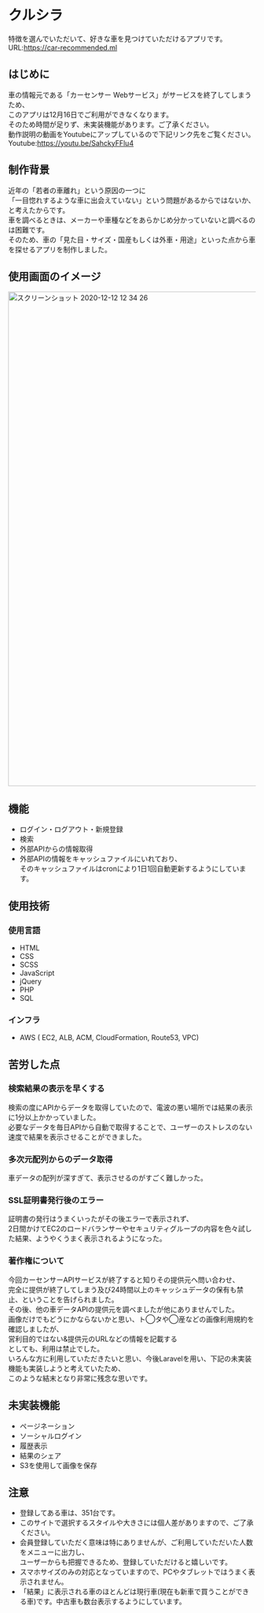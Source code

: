 # クルシラ
特徴を選んでいただいて、好きな車を見つけていただけるアプリです。  
URL:https://car-recommended.ml

## はじめに
車の情報元である「カーセンサー Webサービス」がサービスを終了してしまうため、  
このアプリは12月16日でご利用ができなくなります。  
そのため時間が足りず、未実装機能があります。ご了承ください。  
動作説明の動画をYoutubeにアップしているので下記リンク先をご覧ください。  
Youtube:https://youtu.be/SahckyFFlu4

## 制作背景
近年の「若者の車離れ」という原因の一つに  
「一目惚れするような車に出会えていない」という問題があるからではないか、と考えたからです。  
車を調べるときは、メーカーや車種などをあらかじめ分かっていないと調べるのは困難です。  
そのため、車の「見た目・サイズ・国産もしくは外車・用途」といった点から車を探せるアプリを制作しました。  

## 使用画面のイメージ
<img width="1004" alt="スクリーンショット 2020-12-12 12 34 26" src="https://user-images.githubusercontent.com/71020018/101971670-86c81880-3c76-11eb-9195-77ee6480c7d5.png">


## 機能
* ログイン・ログアウト・新規登録  
* 検索
* 外部APIからの情報取得
* 外部APIの情報をキャッシュファイルにいれており、  
そのキャッシュファイルはcronにより1日1回自動更新するようにしています。

## 使用技術
### 使用言語
* HTML  
* CSS  
* SCSS  
* JavaScript  
* jQuery  
* PHP  
* SQL  

### インフラ
* AWS ( EC2, ALB, ACM, CloudFormation, Route53, VPC)

## 苦労した点
### 検索結果の表示を早くする
検索の度にAPIからデータを取得していたので、電波の悪い場所では結果の表示に1分以上かかっていました。  
必要なデータを毎日APIから自動で取得することで、ユーザーのストレスのない速度で結果を表示させることができました。

### 多次元配列からのデータ取得
車データの配列が深すぎて、表示させるのがすごく難しかった。

### SSL証明書発行後のエラー
証明書の発行はうまくいったがその後エラーで表示されず、  
2日間かけてEC2のロードバランサーやセキュリティグループの内容を色々試した結果、ようやくうまく表示されるようになった。

### 著作権について
今回カーセンサーAPIサービスが終了すると知りその提供元へ問い合わせ、  
完全に提供が終了してしまう及び24時間以上のキャッシュデータの保有も禁止、ということを告げられました。  
その後、他の車データAPIの提供元を調べましたが他にありませんでした。  
画像だけでもどうにかならないかと思い、ト◯タや◯産などの画像利用規約を確認しましたが、  
営利目的ではない&提供元のURLなどの情報を記載する  
としても、利用は禁止でした。  
いろんな方に利用していただきたいと思い、今後Laravelを用い、下記の未実装機能も実装しようと考えていたため、  
このような結末となり非常に残念な思いです。

## 未実装機能
* ページネーション  
* ソーシャルログイン  
* 履歴表示  
* 結果のシェア  
* S3を使用して画像を保存

## 注意
* 登録してある車は、351台です。  
* このサイトで選択するスタイルや大きさには個人差がありますので、ご了承ください。  
* 会員登録していただく意味は特にありませんが、ご利用していただいた人数をメニューに出力し、  
ユーザーからも把握できるため、登録していただけると嬉しいです。
* スマホサイズのみの対応となっていますので、PCやタブレットではうまく表示されません。  
* 「結果」に表示される車のほとんどは現行車(現在も新車で買うことができる車)です。中古車も数台表示するようにしています。
